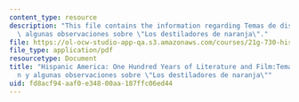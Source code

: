 ```yaml
---
content_type: resource
description: "This file contains the information regarding Temas de discusi\xF3n y\
  \ algunas observaciones sobre \"Los destiladores de naranja\"."
file: https://ol-ocw-studio-app-qa.s3.amazonaws.com/courses/21g-730-hispanic-america-one-hundred-years-of-literature-and-film-spring-2014/fd8acf94aaf0e34800aa187ffc06ed44_MIT21G_730S14_Ses4_naranja.pdf
file_type: application/pdf
resourcetype: Document
title: "Hispanic America: One Hundred Years of Literature and Film:Temas de discusi\xF3\
  n y algunas observaciones sobre \"Los destiladores de naranja\""
uid: fd8acf94-aaf0-e348-00aa-187ffc06ed44
---
```

